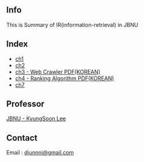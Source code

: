 ## Info

This is Summary of IR(information-retrieval) in JBNU 

## Index

- [ch1](https://github.com/Djunnni/Information-Retrieval/blob/master/ch1.md)
- [ch2](https://github.com/Djunnni/Information-Retrieval/blob/master/ch2.md)
- [ch3 - Web Crawler PDF(KOREAN)](https://github.com/Djunnni/Information-Retrieval/blob/master/ch3-hw1.pdf)
- [ch4 - Ranking Algorithm PDF(KOREAN)](https://github.com/Djunnni/Information-Retrieval/blob/master/ch4-hw2.pdf)
- [ch7](https://github.com/Djunnni/Information-Retrieval/blob/master/ch7.md)

## Professor 

[JBNU - KyungSoon Lee](http://imine.chonbuk.ac.kr/)

## Contact

Email : djunnni@gmail.com
